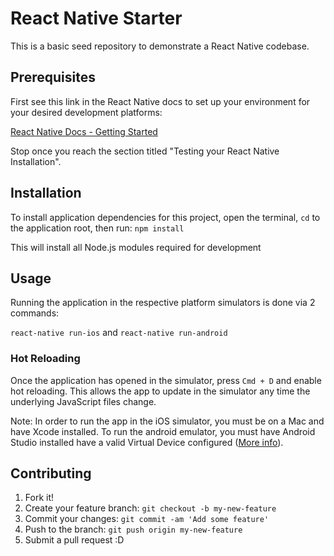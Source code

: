 # React Native Starter

This is a basic seed repository to demonstrate a React Native codebase.

## Prerequisites

First see this link in the React Native docs to set up your environment for your desired development platforms:

[React Native Docs - Getting Started](https://facebook.github.io/react-native/docs/getting-started.html)

Stop once you reach the section titled "Testing your React Native Installation".

## Installation

To install application dependencies for this project, open the terminal, `cd` to the application root, then run:
`npm install`

This will install all Node.js modules required for development

## Usage

Running the application in the respective platform simulators is done via 2 commands:

`react-native run-ios`
and
`react-native run-android`

### Hot Reloading

Once the application has opened in the simulator, press `Cmd + D` and enable hot reloading. This allows the app to update in the simulator any time the underlying JavaScript files change.

Note: In order to run the app in the iOS simulator, you must be on a Mac and have Xcode installed. To run the android emulator, you must have Android Studio installed have a valid Virtual Device configured ([More info](https://facebook.github.io/react-native/docs/getting-started.html#2-install-the-avd-and-haxm)).

## Contributing

1. Fork it!
2. Create your feature branch: `git checkout -b my-new-feature`
3. Commit your changes: `git commit -am 'Add some feature'`
4. Push to the branch: `git push origin my-new-feature`
5. Submit a pull request :D
